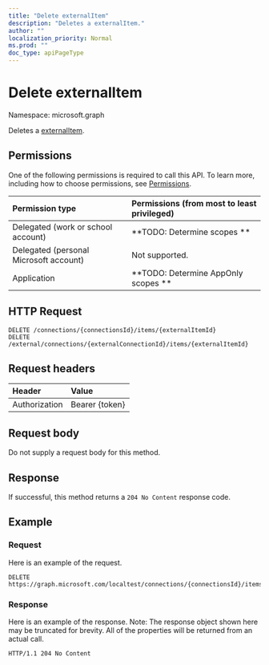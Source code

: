 ```yaml
---
title: "Delete externalItem"
description: "Deletes a externalItem."
author: ""
localization_priority: Normal
ms.prod: ""
doc_type: apiPageType
---
```


# Delete externalItem

Namespace: microsoft.graph

Deletes a [externalItem](../resources/externalitem.md).

## Permissions
One of the following permissions is required to call this API. To learn more, including how to choose permissions, see [Permissions](/concepts/permissions-reference.md).

|Permission type|Permissions (from most to least privileged)|
|:---|:---|
|Delegated (work or school account)|**TODO: Determine scopes **|
|Delegated (personal Microsoft account)|Not supported.|
|Application|**TODO: Determine AppOnly scopes **|

## HTTP Request
<!-- {
  "blockType": "ignored"
}
-->
``` http
DELETE /connections/{connectionsId}/items/{externalItemId}
DELETE /external/connections/{externalConnectionId}/items/{externalItemId}
```

## Request headers
|Header|Value|
|:---|:---|
|Authorization|Bearer {token}|

## Request body
Do not supply a request body for this method.

## Response
If successful, this method returns a `204 No Content` response code.

## Example

### Request
Here is an example of the request.
<!-- {
  "blockType": "request",
  "name": "delete_externalitem"
}
-->
``` http
DELETE https://graph.microsoft.com/localtest/connections/{connectionsId}/items/{externalItemId}
```

### Response
Here is an example of the response. Note: The response object shown here may be truncated for brevity. All of the properties will be returned from an actual call.
<!-- {
  "blockType": "response",
  "truncated": true
}
-->
``` http
HTTP/1.1 204 No Content
```

